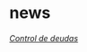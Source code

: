 # news


<h6><a href="https://pastebin.com/raw/tTxDdxVw" target="_blank" rel="noopener">Control de deudas</a></h6>

